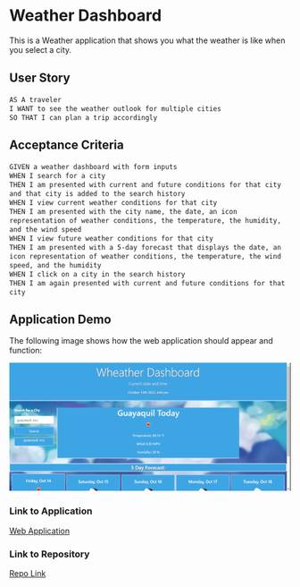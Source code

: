 # Weather Dashboard

This is a Weather application that shows you what the weather is like when you select a city.

## User Story

```
AS A traveler
I WANT to see the weather outlook for multiple cities
SO THAT I can plan a trip accordingly
```

## Acceptance Criteria

```
GIVEN a weather dashboard with form inputs
WHEN I search for a city
THEN I am presented with current and future conditions for that city and that city is added to the search history
WHEN I view current weather conditions for that city
THEN I am presented with the city name, the date, an icon representation of weather conditions, the temperature, the humidity, and the wind speed
WHEN I view future weather conditions for that city
THEN I am presented with a 5-day forecast that displays the date, an icon representation of weather conditions, the temperature, the wind speed, and the humidity
WHEN I click on a city in the search history
THEN I am again presented with current and future conditions for that city
```

## Application Demo

The following image shows how the web application should appear and function:

![The weather app includes a search option, a list of cities, and a five-day forecast and current weather conditions](./Assets/images/Weather%20Dashboard.gif)


### Link to Application

[Web Application](https://ksoto18.github.io/Weather-Dash/)


### Link to Repository

[Repo Link](https://github.com/KSoto18/Weather-Dash)
